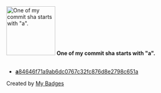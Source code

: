 <img src="https://github.com/my-badges/my-badges/blob/master/src/all-badges/abc-commit/a-commit.png?raw=true" alt="One of my commit sha starts with &quot;a&quot;." title="One of my commit sha starts with &quot;a&quot;." width="128">
<strong>One of my commit sha starts with &quot;a&quot;.</strong>
<br><br>

- <a href="https://github.com/vsantiago113/ReadWriteMemory/commit/a84646f71a9ab6dc0767c32fc876d8e2798c651a"><strong>a</strong>84646f71a9ab6dc0767c32fc876d8e2798c651a</a>


Created by <a href="https://github.com/my-badges/my-badges">My Badges</a>